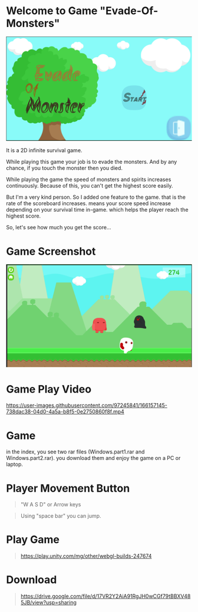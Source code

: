 # Welcome to Game "Evade-Of-Monsters"

![Game Image](https://github.com/Enjoy0099/Evade-Of-Monsters/blob/9a062767bcf088703f39851caf0d6cb0ac22e44c/Raw%20Image/Menu.png)


It is a 2D infinite survival game.

While playing this game your job is to evade the monsters.
And by any chance, if you touch the monster then you died.

While playing the game the speed of monsters and spirits increases continuously. Because of this, you can't get the highest score easily.

But I'm a very kind person. So I added one feature to the game. that is the rate of the scoreboard increases. means your score speed increase depending on your survival time in-game. which helps the player reach the highest score.

So, let's see how much you get the score...

# Game Screenshot

![Game Image](https://github.com/Enjoy0099/Evade-Of-Monsters/blob/9a062767bcf088703f39851caf0d6cb0ac22e44c/Raw%20Image/GamePlay.png)

# Game Play Video

https://user-images.githubusercontent.com/97245841/166157145-738dac38-04d0-4a5a-b8f5-0e2750860f8f.mp4

# Game
in the index, you see two rar files (Windows.part1.rar and Windows.part2.rar). you download them and enjoy the game on a PC or laptop.


# Player Movement Button

> "W A S D" or Arrow keys

> Using "space bar" you can jump.

# Play Game

> https://play.unity.com/mg/other/webgl-builds-247674

# Download

> https://drive.google.com/file/d/17VR2Y2AiA91RgJH0wCGf79tBBXV485JB/view?usp=sharing
